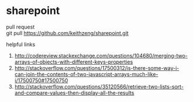 # sharepoint

pull request</br>
git pull https://github.com/keithzeng/sharepoint.git


helpful links</br>
1. http://codereview.stackexchange.com/questions/104680/merging-two-arrays-of-objects-with-different-keys-properties
2. http://stackoverflow.com/questions/17500312/is-there-some-way-i-can-join-the-contents-of-two-javascript-arrays-much-like-i/17500750#17500750
3. http://stackoverflow.com/questions/35120566/retrieve-two-lists-sort-and-compare-values-then-display-all-the-results
